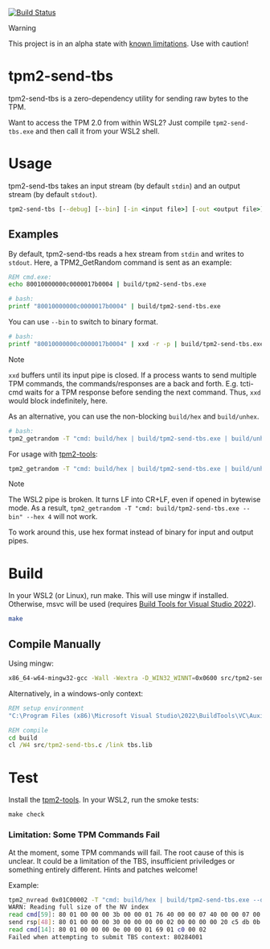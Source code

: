 [![Build Status](https://github.com/tpm2-software/tpm2-send-tbs/workflows/CI/badge.svg)](https://github.com/tpm2-software/tpm2-send-tbs/actions)

> [!WARNING]
> This project is in an alpha state with [known
> limitations](#limitation-some-tpm-commands-fail). Use with caution!

# tpm2-send-tbs

tpm2-send-tbs is a zero-dependency utility for sending raw bytes to the TPM.

Want to access the TPM 2.0 from within WSL2? Just compile `tpm2-send-tbs.exe`
and then call it from your WSL2 shell.


# Usage

tpm2-send-tbs takes an input stream (by default `stdin`) and an output stream
(by default `stdout`).

```cmd
tpm2-send-tbs [--debug] [--bin] [-in <input file>] [-out <output file>]
```

## Examples

By default, tpm2-send-tbs reads a hex stream from `stdin` and writes to
`stdout`. Here, a TPM2_GetRandom command is sent as an example:

```cmd
REM cmd.exe:
echo 80010000000c0000017b0004 | build/tpm2-send-tbs.exe
```

```bash
# bash:
printf "80010000000c0000017b0004" | build/tpm2-send-tbs.exe
```

You can use `--bin` to switch to binary format.

```bash
# bash:
printf "80010000000c0000017b0004" | xxd -r -p | build/tpm2-send-tbs.exe --bin | xxd -p
```

> [!NOTE]
> `xxd` buffers until its input pipe is closed. If a process wants to
> send multiple TPM commands, the commands/responses are a back and forth. E.g.
> tcti-cmd waits for a TPM response before sending the next command. Thus, `xxd`
> would block indefinitely, here.
>
> As an alternative, you can use the non-blocking `build/hex` and `build/unhex`.
>
> ```bash
> # bash:
> tpm2_getrandom -T "cmd: build/hex | build/tpm2-send-tbs.exe | build/unhex" --hex 4
> ```

For usage with [tpm2-tools](https://github.com/tpm2-software/tpm2-tools):

```bash
tpm2_getrandom -T "cmd: build/hex | build/tpm2-send-tbs.exe | build/unhex" --hex 4
```

> [!NOTE]
> The WSL2 pipe is broken. It turns LF into CR+LF, even if opened in
> bytewise mode. As a result, `tpm2_getrandom -T "cmd: build/tpm2-send-tbs.exe
> --bin" --hex 4` will not work.
>
> To work around this, use hex format instead of binary for input and output pipes.

# Build

In your WSL2 (or Linux), run make. This will use mingw if installed. Otherwise,
msvc will be used (requires [Build Tools for Visual Studio
2022](https://visualstudio.microsoft.com/downloads/#build-tools-for-visual-studio-2022)).

```bash
make
```

## Compile Manually

Using mingw:
```bash
x86_64-w64-mingw32-gcc -Wall -Wextra -D_WIN32_WINNT=0x0600 src/tpm2-send-tbs.c -o tpm2-send-tbs.exe -L /mnt/c/Program\ Files\ \(x86\)/Windows\ Kits/10/Lib/*/um/x64 -l:tbs.lib
```

Alternatively, in a windows-only context:

```cmd
REM setup environment
"C:\Program Files (x86)\Microsoft Visual Studio\2022\BuildTools\VC\Auxiliary\Build\vcvars32.bat"

REM compile
cd build
cl /W4 src/tpm2-send-tbs.c /link tbs.lib
```

# Test

Install the [tpm2-tools](https://github.com/tpm2-software/tpm2-tools). In your
WSL2, run the smoke tests:

```
make check
```

### Limitation: Some TPM Commands Fail

At the moment, some TPM commands will fail. The root cause of this is unclear.
It could be a limitation of the TBS, insufficient priviledges or something
entirely different. Hints and patches welcome!

Example:

```bash
tpm2_nvread 0x01C00002 -T "cmd: build/hex | build/tpm2-send-tbs.exe --debug | build/unhex"
WARN: Reading full size of the NV index
read cmd[59]: 80 01 00 00 00 3b 00 00 01 76 40 00 00 07 40 00 00 07 00 20 4f 83 b6 b9 fa 2d d2 e2 30 c8 a5 ce 6d 62 ee 9b 94 45 5e 69 47 a4 52 7f 79 39 15 2c 2f e7 b5 7b 00 00 00 00 10 00 0b
send rsp[48]: 80 01 00 00 00 30 00 00 00 00 02 00 00 00 00 20 c5 db 0b a8 b1 c7 03 45 76 d2 37 1b fd dd f1 ef f9 fc 1d b8 ea 5f 57 46 90 f1 6e e6 25 16 f7 38
read cmd[14]: 80 01 00 00 00 0e 00 00 01 69 01 c0 00 02
Failed when attempting to submit TBS context: 80284001
```
